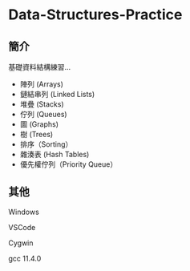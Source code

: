 # Data-Structures-Practice

## 簡介
基礎資料結構練習...
- 陣列 (Arrays)
- 鏈結串列 (Linked Lists)
- 堆疊 (Stacks)
- 佇列 (Queues)
- 圖 (Graphs)
- 樹 (Trees)
- 排序（Sorting）
- 雜湊表 (Hash Tables)
- 優先權佇列（Priority Queue）

## 其他
Windows

VSCode

Cygwin

gcc 11.4.0
